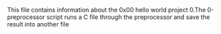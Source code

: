 This file contains information about the 0x00 hello world project
0.The 0-preprocessor script runs a C file through the preprocessor and save the result into another file
